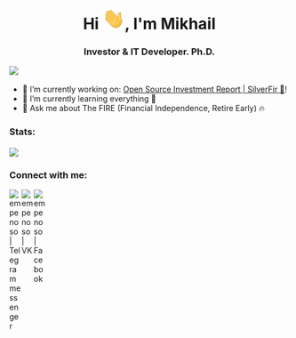 <h1 align="center">Hi <img src="https://raw.githubusercontent.com/ABSphreak/ABSphreak/master/gifs/Hi.gif" width="40px" />, I'm Mikhail</h1>
<h3 align="center">Investor & IT Developer. Ph.D.</h3>
<p align="left"> <img src="https://komarev.com/ghpvc/?username=empenoso"/> </p>

- 🔭 I’m currently working on: [Open Source Investment Report | SilverFir 🌲][website]!
- 🌱 I’m currently learning everything 🤣
- 💬 Ask me about The FIRE (Financial Independence, Retire Early) 🔥

### Stats:
<a href="https://github.com/empenoso">
 <img align="center" src="https://github-readme-stats.vercel.app/api?username=empenoso&show_icons=true&theme=light&line_height=27" height="200px"/>
</a>

### Connect with me:

[<img align="left" alt="empenoso | Telegram messenger" width="22px" src="https://cdn.jsdelivr.net/npm/simple-icons@v3/icons/telegram.svg" />][Telegram]
[<img align="left" alt="empenoso | VK" width="22px" src="https://cdn.jsdelivr.net/npm/simple-icons@v3/icons/vk.svg" />][VK]
[<img align="left" alt="empenoso | Facebook" width="22px" src="https://cdn.jsdelivr.net/npm/simple-icons@v3/icons/facebook.svg" />][Facebook]

<br />

[website]: https://fir.icu/
[Telegram]: https://t.me/empenoso
[VK]: https://vk.com/mshardin
[Facebook]: https://www.facebook.com/mikhail.shardin

<!--
**empenoso/empenoso** is a ✨ _special_ ✨ repository because its `README.md` (this file) appears on your GitHub profile.

Here are some ideas to get you started:

- 🔭 I’m currently working on ...
- 🌱 I’m currently learning ...
- 👯 I’m looking to collaborate on ...
- 🤔 I’m looking for help with ...
- 💬 Ask me about ...
- 📫 How to reach me: ...
- 😄 Pronouns: ...
- ⚡ Fun fact: ...
-->

